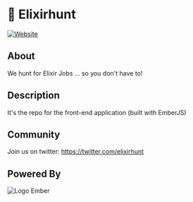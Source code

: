# :hamster: Elixirhunt

[![Website](https://s2.postimg.org/ubc6kb889/elixirhunt_desktop.png)](http://www.elixirhunt.com/)

## About
We hunt for Elixir Jobs ... so you don't have to!

## Description
It's the repo for the front-end application (built with EmberJS)

## Community
Join us on twitter: https://twitter.com/elixirhunt

## Powered By

![Logo Ember](http://emberjs.com/images/about/ember-productivity-sm.png)
